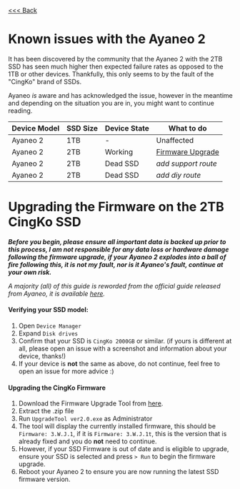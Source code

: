 [<<< Back](https://github.com/ayaneotools/info/blob/main/README.md)

# Known issues with the Ayaneo 2

It has been discovered by the community that the Ayaneo 2 with the 2TB SSD 
has seen much higher then expected failure rates as opposed to the 1TB or 
other devices. Thankfully, this only seems to by the fault of the "CingKo" 
brand of SSDs.

Ayaneo *is* aware and has acknowledged the issue, however in the meantime 
and depending on the situation you are in, you might want to continue 
reading.

| Device Model | SSD Size | Device State | What to do |
| --- | --- | --- | --- |
| Ayaneo 2 | 1TB | - | Unaffected |
| Ayaneo 2 | 2TB | Working | [Firmware Upgrade](#upgrading-the-firmware-on-the-2tb-cingko-ssd) |
| Ayaneo 2 | 2TB | Dead SSD | *add support route* |
| Ayaneo 2 | 2TB | Dead SSD | *add diy route* |

# Upgrading the Firmware on the 2TB CingKo SSD

***Before you begin, please ensure all important data is backed up prior to this process, I am not responsible for any data loss or hardware damage following the firmware 
upgrade, if your Ayaneo 2 explodes into a ball of fire following this, it is not my fault, nor is it Ayaneo's fault, continue at your own risk.***

*A majority (all) of this guide is reworded from the official guide released from Ayaneo, it is available [here](https://ayaneo.com/article/247).*

#### Verifying your SSD model:
1. Open `Device Manager`
2. Expand `Disk drives`
3. Confirm that your SSD is `CingKo 2000GB` or similar. (if yours is different at all, please open an issue with a screenshot and information about your device, thanks!)
4. If your device is **not** the same as above, do not continue, feel free to open an issue for more advice :)

#### Upgrading the CingKo Firmware
1. Download the Firmware Upgrade Tool from [here](https://cdn.ayaneo.com/ayaneo/downloads/UpgradeTool%20ver2.0.zip).
2. Extract the .zip file
3. Run `UpgradeTool ver2.0.exe` as Administrator
4. The tool will display the currently installed firmware, this should be `Firmware: 3.W.J.1`, if it is `Firmware: 3.W.J.1t`, this is the version that is already fixed 
and you do **not** need to continue.
5. However, if your SSD Firmware is out of date and is eligible to upgrade, ensure your SSD is selected and press `> Run` to begin the firmware upgrade.
6. Reboot your Ayaneo 2 to ensure you are now running the latest SSD firmware version.
